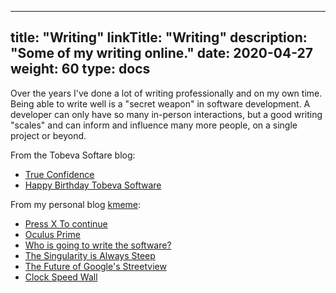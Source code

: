
---
title: "Writing"
linkTitle: "Writing"
description: "Some of my writing online."
date: 2020-04-27
weight: 60
type: docs
---

Over the years I've done a lot of writing professionally and on my own time.
Being able to write well is a "secret weapon" in software development. A
developer can only have so many in-person interactions, but a good writing
"scales" and can inform and influence many more people, on a single project or
beyond.

From the Tobeva Softare blog:

* [True Confidence](/blog/2020/04/12/true-confidence/)
* [Happy Birthday Tobeva Software](/blog/2020/04/10/happy-birthday-tobeva-software/)

From my personal blog [kmeme](http://kmeme.com):

* [Press X To continue](https://www.kmeme.com/2015/12/press-x-to-continue.html)
* [Oculus Prime](https://www.kmeme.com/2014/06/oculus-prime.html)
* [Who is going to write the software?](https://www.kmeme.com/2014/03/who-is-going-to-write-software.html)
* [The Singularity is Always Steep](https://www.kmeme.com/2010/07/singularity-is-always-steep.html)
* [The Future of Google's Streetview](https://www.kmeme.com/2010/10/future-of-googles-street-view.html)
* [Clock Speed Wall](https://www.kmeme.com/2010/09/clock-speed-wall.html)
